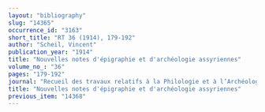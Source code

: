```yaml
---
layout: "bibliography"
slug: "14365"
occurrence_id: "3163"
short_title: "RT 36 (1914), 179-192"
author: "Scheil, Vincent"
publication_year: "1914"
title: "Nouvelles notes d'épigraphie et d'archéologie assyriennes"
volume_no_: "36"
pages: "179-192"
journal: "Recueil des travaux relatifs à la Philologie et à l’Archéologie Egyptiennes et Assyriennes"
title: "Nouvelles notes d'épigraphie et d'archéologie assyriennes"
previous_item: "14368"
---
```


